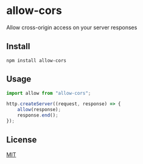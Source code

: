 # allow-cors

Allow cross-origin access on your server responses


## Install

    npm install allow-cors


## Usage

```js
import allow from "allow-cors";

http.createServer((request, response) => {
    allow(response);
    response.end();
});
```


## License

[MIT](license)
